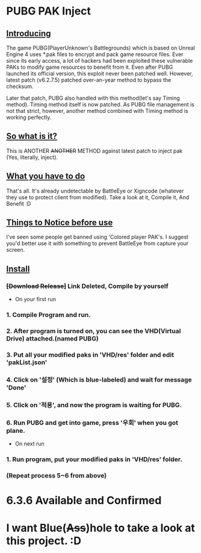 # PUBG PAK Inject
## [Introducing]()
 The game PUBG(PlayerUnknown's Battlegrounds) which is based on Unreal Engine 4 uses *.pak files to encrypt and pack game resource files.
 Ever since its early access, a lot of hackers had been exploited these vulnerable PAKs to modify game resources to benefit from it.
 Even after PUBG launched its official version, this exploit never been patched well.
 However, latest patch (v6.2.7.5) patched over-an-year method to bypass the checksum.

 Later that patch, PUBG also handled with this method(let's say Timing method). Timing method itself is now patched.
 As PUBG file management is not that strict, however, another method combined with Timing method is working perfectly.

## [So what is it?]()
 This is ANOTHER ~~ANOTHER~~ METHOD against latest patch to inject pak (Yes, literally, inject).

## [What you have to do]()
 That's all. It's already undetectable by BattleEye or Xigncode (whatever they use to protect client from modified).
 Take a look at it, Compile it, And Benefit :D

## [Things to Notice before use]()
 I've seen some people get banned using 'Colored player PAK's. I suggest you'd better use it with something to prevent BattleEye from capture your screen.

## [Install]()
### ~~[Download Release]~~ Link Deleted, Compile by yourself

+ On your first run
### 1. Compile Program and run.
### 2. After program is turned on, you can see the VHD(Virtual Drive) attached.(named PUBG)
### 3. Put all your modified paks in 'VHD/res' folder and edit 'pakList.json'
### 4. Click on '설정' (Which is blue-labeled) and wait for message 'Done'
### 5. Click on '적용', and now the program is waiting for PUBG.
### 6. Run PUBG and get into game, press '우회' when you got plane.

+ On next run
### 1. Run program, put your modified paks in 'VHD/res' folder.
### (Repeat process 5~6 from above)

# 6.3.6 Available and Confirmed
# I want Blue(~~Ass~~)hole to take a look at this project. :D
